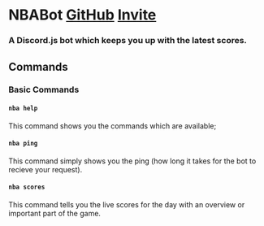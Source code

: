 # NBABot [GitHub](https://github.com/EliotChignell/NBABot) [Invite](https://discordapp.com/api/oauth2/authorize?client_id=544017840760422417&permissions=0&scope=bot)
### A Discord.js bot which keeps you up with the latest scores.

## Commands
### Basic Commands
#### `nba help`
This command shows you the commands which are available;
#### `nba ping`
This command simply shows you the ping (how long it takes for the bot to recieve your request).
#### `nba scores`
This command tells you the live scores for the day with an overview or important part of the game. 